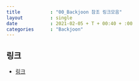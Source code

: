 ```yaml
---
title           : "00_Backjoon 참조 링크모음"
layout          : single
date            : 2021-02-05 + T + 00:40 + :00
categories      : "Backjoon"
---
```


## 링크
+ [링크]()